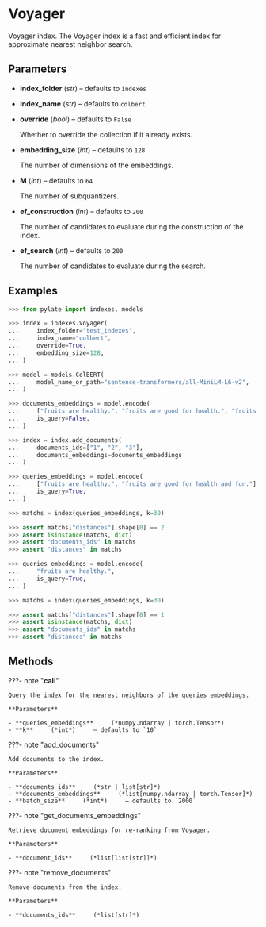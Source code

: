 # Voyager

Voyager index. The Voyager index is a fast and efficient index for approximate nearest neighbor search.



## Parameters

- **index_folder** (*str*) – defaults to `indexes`

- **index_name** (*str*) – defaults to `colbert`

- **override** (*bool*) – defaults to `False`

    Whether to override the collection if it already exists.

- **embedding_size** (*int*) – defaults to `128`

    The number of dimensions of the embeddings.

- **M** (*int*) – defaults to `64`

    The number of subquantizers.

- **ef_construction** (*int*) – defaults to `200`

    The number of candidates to evaluate during the construction of the index.

- **ef_search** (*int*) – defaults to `200`

    The number of candidates to evaluate during the search.



## Examples

```python
>>> from pylate import indexes, models

>>> index = indexes.Voyager(
...     index_folder="test_indexes",
...     index_name="colbert",
...     override=True,
...     embedding_size=128,
... )

>>> model = models.ColBERT(
...     model_name_or_path="sentence-transformers/all-MiniLM-L6-v2",
... )

>>> documents_embeddings = model.encode(
...     ["fruits are healthy.", "fruits are good for health.", "fruits are bad for health."],
...     is_query=False,
... )

>>> index = index.add_documents(
...     documents_ids=["1", "2", "3"],
...     documents_embeddings=documents_embeddings
... )

>>> queries_embeddings = model.encode(
...     ["fruits are healthy.", "fruits are good for health and fun."],
...     is_query=True,
... )

>>> matchs = index(queries_embeddings, k=30)

>>> assert matchs["distances"].shape[0] == 2
>>> assert isinstance(matchs, dict)
>>> assert "documents_ids" in matchs
>>> assert "distances" in matchs

>>> queries_embeddings = model.encode(
...     "fruits are healthy.",
...     is_query=True,
... )

>>> matchs = index(queries_embeddings, k=30)

>>> assert matchs["distances"].shape[0] == 1
>>> assert isinstance(matchs, dict)
>>> assert "documents_ids" in matchs
>>> assert "distances" in matchs
```

## Methods

???- note "__call__"

    Query the index for the nearest neighbors of the queries embeddings.

    **Parameters**

    - **queries_embeddings**     (*numpy.ndarray | torch.Tensor*)    
    - **k**     (*int*)     – defaults to `10`    
    
???- note "add_documents"

    Add documents to the index.

    **Parameters**

    - **documents_ids**     (*str | list[str]*)    
    - **documents_embeddings**     (*list[numpy.ndarray | torch.Tensor]*)    
    - **batch_size**     (*int*)     – defaults to `2000`    
    
???- note "get_documents_embeddings"

    Retrieve document embeddings for re-ranking from Voyager.

    **Parameters**

    - **document_ids**     (*list[list[str]]*)    
    
???- note "remove_documents"

    Remove documents from the index.

    **Parameters**

    - **documents_ids**     (*list[str]*)    
    
